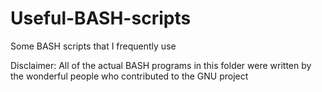 Useful-BASH-scripts
=====================
Some BASH scripts that I frequently use

Disclaimer: All of the actual BASH programs in this folder were written by the wonderful people who
            contributed to the GNU project
